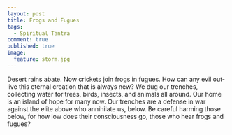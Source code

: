```yaml
---
layout: post
title: Frogs and Fugues
tags: 
  - Spiritual Tantra
comment: true
published: true
image: 
  feature: storm.jpg
---
```



Desert rains abate. Now crickets join frogs in fugues.
How can any evil out-live this eternal creation that is always new?
We dug our trenches, collecting water for trees,
birds, insects, and animals all around.
Our home is an island of hope for many now.
Our trenches are a defense in war
against the elite above who annihilate us, below.
Be careful harming those below, for how low does their consciousness go,
those who hear frogs and fugues?
